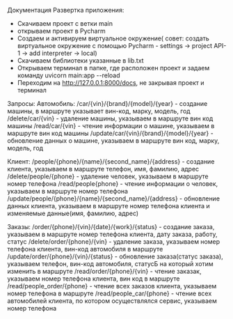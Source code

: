 Документация
Развертка приложения:
- Скачиваем проект с ветки main
- открываем проект в Pycharm
- Создаем и активируем виртуальное окружение( совет: создать виртуальное окружение с помощью Pycharm - settings -> project API-1 -> add interpreter -> local)
- Скачиваем библиотеки указанные в lib.txt
- Открываем терминал в папке, где расположен проект и задаем команду uvicorn main:app --reload
- Переходим на http://127.0.0.1:8000/docs, не закрывая проект и терминал

Запросы:
Автомобиль:
/car/{vin}/{brand}/{model}/{year} - создание машины, в маршруте указывает вин-код, марку, модель, год
/delete/car/{vin} - удаление машины, указываем в маршруте вин код машины
/read/car/{vin} - чтение информации о машине, указываем в маршруте вин код машины
/update/car/{vin}/{brand}/{model}/{year} - обновление данных о машине, указываем в маршруте вин код, марку, модель, год

Клиент:
/people/{phone}/{name}/{second_name}/{address} - создание клиента, указываем в маршруте телефон, имя, фамилию, адрес
/delete/people/{phone} - удаление человек, указываем в маршруте номер телефона
/read/people{phone} - чтение информации о человек, указываем в маршруте номер телефона
/update/people/{phone}/{name}/{second_name}/{address} - обновление данных клиента, указываем в маршруте номер телефона клиента и изменяемые данные(имя, фамилию, адрес)

Заказы:
/order/{phone}/{vin}/{date}/{work}/{status} - создание заказа, указываем в маршруте номер телефона клиента, дату заказа, работу, статус
/delete/order/{phone}/{vin} - удаление заказа, указываем номер телефона клиента, вин-код автомобиля в маршруте
/update/order/{phone}/{vin}/{status} - обновление заказа(статус заказа), указываем телефон, вин-код автомобиля, статусБ на который хотим изменить в маршруте
/read/order/{phone}/{vin} - чтение заказак, указываем номер телефона клиента, вин код в маршруте 
/read/people_order/{phone} - чтение всех заказов клиента, указываем номер телефона в маршруте
/read/people_car/{phone} - чтение всех автомобилей клиента, по котором осуществлялся сервис, указываем номер телефона

 
